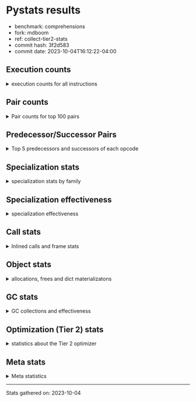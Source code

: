 
# Pystats results

- benchmark: comprehensions
- fork: mdboom
- ref: collect-tier2-stats
- commit hash: 3f2d583
- commit date: 2023-10-04T16:12:22-04:00

## Execution counts

<details>
<summary> execution counts for all instructions </summary>

|Name | Count | Self | Cumulative | Miss ratio | 
|---|---:|---:|---:|---:|
| ENTER_EXECUTOR | 25,808,620 | 11.2% | 11.2% |  |
| LOAD_FAST | 24,580,700 | 10.7% | 21.9% |  |
| LOAD_ATTR_INSTANCE_VALUE | 18,186,580 | 7.9% | 29.8% |  |
| POP_JUMP_IF_TRUE | 11,550,780 | 5.0% | 34.8% |  |
| RESUME_CHECK | 8,358,180 | 3.6% | 38.4% |  |
| POP_TOP | 8,110,680 | 3.5% | 41.9% |  |
| RETURN_VALUE | 7,866,120 | 3.4% | 45.3% |  |
| LIST_APPEND | 7,864,660 | 3.4% | 48.7% |  |
| STORE_FAST | 7,624,760 | 3.3% | 52.1% |  |
| SWAP | 7,619,360 | 3.3% | 55.4% |  |
| INTERPRETER_EXIT | 7,372,980 | 3.2% | 58.6% |  |
| TO_BOOL_ALWAYS_TRUE | 7,178,440 | 3.1% | 61.7% | 38.5% |
| YIELD_VALUE | 7,127,400 | 3.1% | 64.8% |  |
| FOR_ITER_LIST | 5,898,820 | 2.6% | 67.3% |  |
| STORE_FAST_LOAD_FAST | 5,407,060 | 2.3% | 69.7% |  |
| LOAD_FAST_LOAD_FAST | 4,928,160 | 2.1% | 71.8% |  |
| LOAD_GLOBAL_BUILTIN | 4,915,380 | 2.1% | 73.9% |  |
| BINARY_SUBSCR_DICT | 4,915,380 | 2.1% | 76.1% |  |
| CALL_LEN | 4,669,500 | 2.0% | 78.1% |  |
| MAP_ADD | 4,669,440 | 2.0% | 80.1% |  |
| TO_BOOL_NONE | 4,476,560 | 1.9% | 82.1% | 61.7% |
| RETURN_GENERATOR | 4,423,860 | 1.9% | 84.0% |  |
| BUILD_TUPLE | 4,423,860 | 1.9% | 85.9% |  |
| CALL_BUILTIN_O | 4,423,680 | 1.9% | 87.8% |  |
| CALL_INTRINSIC_1 | 4,177,980 | 1.8% | 89.6% |  |
| RERAISE | 4,177,920 | 1.8% | 91.5% |  |
| POP_JUMP_IF_FALSE | 3,686,400 | 1.6% | 93.1% |  |
| TO_BOOL_BOOL | 3,440,640 | 1.5% | 94.5% |  |
| GET_ITER | 1,721,960 | 0.7% | 95.3% |  |
| LOAD_FAST_AND_CLEAR | 1,720,720 | 0.7% | 96.0% |  |
| BUILD_LIST | 1,229,320 | 0.5% | 96.6% |  |
| CALL_PY_EXACT_ARGS | 983,280 | 0.4% | 97.0% |  |
| STORE_ATTR_INSTANCE_VALUE | 745,920 | 0.3% | 97.3% |  |
| LOAD_CONST | 741,100 | 0.3% | 97.6% |  |
| RETURN_CONST | 738,900 | 0.3% | 98.0% |  |
| LOAD_ATTR_METHOD_WITH_VALUES | 737,280 | 0.3% | 98.3% |  |
| LOAD_ATTR_METHOD_NO_DICT | 492,960 | 0.2% | 98.5% |  |
| COMPARE_OP_INT | 491,580 | 0.2% | 98.7% |  |
| BUILD_MAP | 491,520 | 0.2% | 98.9% |  |
| LOAD_GLOBAL_MODULE | 247,660 | 0.1% | 99.0% |  |
| EXIT_INIT_CHECK | 247,200 | 0.1% | 99.1% |  |
| CALL_ALLOC_AND_ENTER_INIT | 247,200 | 0.1% | 99.2% |  |
| LOAD_ATTR | 246,300 | 0.1% | 99.4% |  |
| BINARY_SUBSCR | 246,240 | 0.1% | 99.5% |  |
| MAKE_FUNCTION | 245,940 | 0.1% | 99.6% |  |
| COMPARE_OP | 245,840 | 0.1% | 99.7% |  |
| COPY | 245,760 | 0.1% | 99.8% |  |
| CALL_METHOD_DESCRIPTOR_FAST_WITH_KEYWORDS | 245,760 | 0.1% | 99.9% |  |
| CALL_METHOD_DESCRIPTOR_FAST | 245,760 | 0.1% | 100.0% |  |
| BINARY_OP_ADD_INT | 1,840 | 0.0% | 100.0% |  |
| CALL_LIST_APPEND | 1,440 | 0.0% | 100.0% |  |
| FOR_ITER_TUPLE | 840 | 0.0% | 100.0% |  |
| JUMP_BACKWARD | 640 | 0.0% | 100.0% |  |
| LOAD_DEREF | 540 | 0.0% | 100.0% |  |
| FOR_ITER_GEN | 540 | 0.0% | 100.0% |  |
| BUILD_SLICE | 400 | 0.0% | 100.0% |  |
| CALL | 320 | 0.0% | 100.0% |  |
| PUSH_NULL | 300 | 0.0% | 100.0% |  |
| FOR_ITER_RANGE | 300 | 0.0% | 100.0% |  |
| COPY_FREE_VARS | 240 | 0.0% | 100.0% |  |
| SET_FUNCTION_ATTRIBUTE | 180 | 0.0% | 100.0% |  |
| MAKE_CELL | 180 | 0.0% | 100.0% |  |
| END_FOR | 180 | 0.0% | 100.0% |  |
| LOAD_GLOBAL | 160 | 0.0% | 100.0% |  |
| LOAD_ATTR_MODULE | 160 | 0.0% | 100.0% |  |
| CALL_FUNCTION_EX | 120 | 0.0% | 100.0% |  |
| CALL_BUILTIN_CLASS | 120 | 0.0% | 100.0% |  |
| NOP | 60 | 0.0% | 100.0% |  |
| LIST_EXTEND | 60 | 0.0% | 100.0% |  |
| BINARY_OP_SUBTRACT_FLOAT | 60 | 0.0% | 100.0% |  |
| BINARY_OP | 20 | 0.0% | 100.0% |  |


</details>

## Pair counts

<details>
<summary> Pair counts for top 100 pairs </summary>

|Pair | Count | Self | Cumulative | 
|---|---:|---:|---:|
| LOAD_FAST LOAD_ATTR_INSTANCE_VALUE | 13,271,040 | 5.8% | 5.8% |
| LIST_APPEND ENTER_EXECUTOR | 7,864,660 | 3.4% | 9.2% |
| POP_JUMP_IF_TRUE LOAD_FAST | 7,127,100 | 3.1% | 12.3% |
| YIELD_VALUE INTERPRETER_EXIT | 7,127,040 | 3.1% | 15.4% |
| LOAD_ATTR_INSTANCE_VALUE YIELD_VALUE | 7,127,040 | 3.1% | 18.4% |
| TO_BOOL_ALWAYS_TRUE POP_JUMP_IF_TRUE | 7,126,300 | 3.1% | 21.5% |
| ENTER_EXECUTOR ENTER_EXECUTOR | 5,408,380 | 2.3% | 23.9% |
| FOR_ITER_LIST STORE_FAST_LOAD_FAST | 5,407,060 | 2.3% | 26.2% |
| RESUME_CHECK LOAD_FAST | 4,915,560 | 2.1% | 28.4% |
| SWAP STORE_FAST | 4,669,440 | 2.0% | 30.4% |
| MAP_ADD ENTER_EXECUTOR | 4,669,440 | 2.0% | 32.4% |
| LOAD_FAST_LOAD_FAST LOAD_ATTR_INSTANCE_VALUE | 4,669,440 | 2.0% | 34.4% |
| LOAD_ATTR_INSTANCE_VALUE BINARY_SUBSCR_DICT | 4,669,440 | 2.0% | 36.5% |
| ENTER_EXECUTOR SWAP | 4,669,440 | 2.0% | 38.5% |
| TO_BOOL_NONE POP_JUMP_IF_TRUE | 4,424,420 | 1.9% | 40.4% |
| POP_TOP RESUME_CHECK | 4,423,860 | 1.9% | 42.3% |
| LOAD_FAST FOR_ITER_LIST | 4,423,860 | 1.9% | 44.3% |
| STORE_FAST MAP_ADD | 4,423,680 | 1.9% | 46.2% |
| RETURN_VALUE LOAD_GLOBAL_BUILTIN | 4,423,680 | 1.9% | 48.1% |
| RETURN_GENERATOR CALL_BUILTIN_O | 4,423,680 | 1.9% | 50.0% |
| POP_JUMP_IF_TRUE ENTER_EXECUTOR | 4,423,680 | 1.9% | 51.9% |
| LOAD_GLOBAL_BUILTIN LOAD_FAST_LOAD_FAST | 4,423,680 | 1.9% | 53.9% |
| LOAD_ATTR_INSTANCE_VALUE BUILD_TUPLE | 4,423,680 | 1.9% | 55.8% |
| CALL_LEN LOAD_FAST | 4,423,680 | 1.9% | 57.7% |
| CALL_BUILTIN_O RETURN_VALUE | 4,423,680 | 1.9% | 59.6% |
| CACHE POP_TOP | 4,423,680 | 1.9% | 61.5% |
| BUILD_TUPLE LIST_APPEND | 4,423,680 | 1.9% | 63.5% |
| BINARY_SUBSCR_DICT CALL_LEN | 4,423,680 | 1.9% | 65.4% |
| ENTER_EXECUTOR TO_BOOL_ALWAYS_TRUE | 4,363,620 | 1.9% | 67.3% |
| ENTER_EXECUTOR RETURN_GENERATOR | 4,177,920 | 1.8% | 69.1% |
| CALL_INTRINSIC_1 RERAISE | 4,177,920 | 1.8% | 70.9% |
| CACHE CALL_INTRINSIC_1 | 4,177,920 | 1.8% | 72.7% |
| TO_BOOL_BOOL POP_JUMP_IF_FALSE | 3,440,640 | 1.5% | 74.2% |
| RETURN_VALUE TO_BOOL_BOOL | 3,194,880 | 1.4% | 75.6% |
| RESUME_CHECK POP_TOP | 2,949,480 | 1.3% | 76.9% |
| POP_TOP ENTER_EXECUTOR | 2,949,480 | 1.3% | 78.1% |
| POP_JUMP_IF_FALSE LOAD_FAST | 2,949,120 | 1.3% | 79.4% |
| LOAD_FAST LIST_APPEND | 2,949,120 | 1.3% | 80.7% |
| ENTER_EXECUTOR RETURN_VALUE | 2,949,120 | 1.3% | 82.0% |
| CACHE RESUME_CHECK | 2,949,120 | 1.3% | 83.3% |
| ENTER_EXECUTOR TO_BOOL_NONE | 2,763,420 | 1.2% | 84.5% |
| STORE_FAST_LOAD_FAST TO_BOOL_ALWAYS_TRUE | 2,762,680 | 1.2% | 85.7% |
| STORE_FAST LOAD_FAST | 1,722,220 | 0.7% | 86.4% |
| STORE_FAST_LOAD_FAST TO_BOOL_NONE | 1,661,000 | 0.7% | 87.1% |
| SWAP FOR_ITER_LIST | 1,474,960 | 0.6% | 87.8% |
| LOAD_FAST_AND_CLEAR SWAP | 1,474,960 | 0.6% | 88.4% |
| GET_ITER LOAD_FAST_AND_CLEAR | 1,474,960 | 0.6% | 89.1% |
| LOAD_FAST GET_ITER | 1,474,620 | 0.6% | 89.7% |
| STORE_FAST STORE_FAST | 1,230,240 | 0.5% | 90.2% |
| ENTER_EXECUTOR STORE_FAST | 984,420 | 0.4% | 90.7% |
| SWAP BUILD_LIST | 983,440 | 0.4% | 91.1% |
| BUILD_LIST SWAP | 983,440 | 0.4% | 91.5% |
| CALL_PY_EXACT_ARGS RESUME_CHECK | 737,340 | 0.3% | 91.8% |
| LOAD_ATTR_INSTANCE_VALUE LOAD_FAST | 737,280 | 0.3% | 92.1% |
| FOR_ITER_LIST STORE_FAST | 491,760 | 0.2% | 92.4% |
| SWAP BUILD_MAP | 491,520 | 0.2% | 92.6% |
| POP_TOP LOAD_FAST | 491,520 | 0.2% | 92.8% |
| POP_JUMP_IF_FALSE ENTER_EXECUTOR | 491,520 | 0.2% | 93.0% |
| LOAD_FAST STORE_ATTR_INSTANCE_VALUE | 491,520 | 0.2% | 93.2% |
| LOAD_FAST LOAD_ATTR_METHOD_WITH_VALUES | 491,520 | 0.2% | 93.4% |
| LOAD_FAST CALL_PY_EXACT_ARGS | 491,520 | 0.2% | 93.6% |
| LOAD_ATTR_METHOD_WITH_VALUES LOAD_FAST | 491,520 | 0.2% | 93.9% |
| BUILD_MAP SWAP | 491,520 | 0.2% | 94.1% |
| LOAD_FAST_LOAD_FAST STORE_ATTR_INSTANCE_VALUE | 254,400 | 0.1% | 94.2% |
| LOAD_FAST LOAD_CONST | 248,000 | 0.1% | 94.3% |
| STORE_ATTR_INSTANCE_VALUE RETURN_CONST | 247,200 | 0.1% | 94.4% |
| RETURN_CONST EXIT_INIT_CHECK | 247,200 | 0.1% | 94.5% |
| RESUME_CHECK LOAD_FAST_LOAD_FAST | 247,200 | 0.1% | 94.6% |
| LOAD_FAST LOAD_ATTR_METHOD_NO_DICT | 247,200 | 0.1% | 94.7% |
| EXIT_INIT_CHECK RETURN_VALUE | 247,200 | 0.1% | 94.8% |
| CALL_ALLOC_AND_ENTER_INIT RESUME_CHECK | 247,200 | 0.1% | 94.9% |
| STORE_FAST_LOAD_FAST LOAD_ATTR_INSTANCE_VALUE | 246,100 | 0.1% | 95.0% |
| LOAD_CONST MAKE_FUNCTION | 245,940 | 0.1% | 95.1% |
| GET_ITER CALL_PY_EXACT_ARGS | 245,940 | 0.1% | 95.2% |
| ENTER_EXECUTOR RETURN_CONST | 245,940 | 0.1% | 95.4% |
| LOAD_GLOBAL_BUILTIN LOAD_FAST | 245,880 | 0.1% | 95.5% |
| RETURN_VALUE STORE_FAST | 245,820 | 0.1% | 95.6% |
| LOAD_GLOBAL_MODULE LOAD_ATTR | 245,820 | 0.1% | 95.7% |
| LOAD_GLOBAL_BUILTIN LOAD_CONST | 245,820 | 0.1% | 95.8% |
| CALL_LEN LOAD_CONST | 245,820 | 0.1% | 95.9% |
| STORE_FAST LOAD_GLOBAL_BUILTIN | 245,800 | 0.1% | 96.0% |
| RESUME_CHECK LOAD_GLOBAL_BUILTIN | 245,800 | 0.1% | 96.1% |
| LOAD_CONST COMPARE_OP_INT | 245,800 | 0.1% | 96.2% |
| STORE_FAST_LOAD_FAST LOAD_FAST | 245,760 | 0.1% | 96.3% |
| STORE_FAST_LOAD_FAST LOAD_ATTR_METHOD_WITH_VALUES | 245,760 | 0.1% | 96.4% |
| STORE_FAST_LOAD_FAST LOAD_ATTR_METHOD_NO_DICT | 245,760 | 0.1% | 96.5% |
| STORE_ATTR_INSTANCE_VALUE LOAD_FAST | 245,760 | 0.1% | 96.6% |
| STORE_ATTR_INSTANCE_VALUE BUILD_LIST | 245,760 | 0.1% | 96.7% |
| RETURN_CONST POP_TOP | 245,760 | 0.1% | 96.8% |
| RETURN_CONST INTERPRETER_EXIT | 245,760 | 0.1% | 97.0% |
| POP_TOP RETURN_CONST | 245,760 | 0.1% | 97.1% |
| POP_JUMP_IF_FALSE POP_TOP | 245,760 | 0.1% | 97.2% |
| MAKE_FUNCTION LOAD_FAST | 245,760 | 0.1% | 97.3% |
| LOAD_FAST_AND_CLEAR LOAD_FAST_AND_CLEAR | 245,760 | 0.1% | 97.4% |
| LOAD_FAST MAP_ADD | 245,760 | 0.1% | 97.5% |
| LOAD_FAST CALL_METHOD_DESCRIPTOR_FAST | 245,760 | 0.1% | 97.6% |
| LOAD_CONST BINARY_SUBSCR | 245,760 | 0.1% | 97.7% |
| LOAD_ATTR_METHOD_WITH_VALUES LOAD_FAST_LOAD_FAST | 245,760 | 0.1% | 97.8% |
| LOAD_ATTR_METHOD_NO_DICT LOAD_FAST | 245,760 | 0.1% | 97.9% |
| LOAD_ATTR_METHOD_NO_DICT CALL_METHOD_DESCRIPTOR_FAST_WITH_KEYWORDS | 245,760 | 0.1% | 98.0% |


</details>

## Predecessor/Successor Pairs

<details>
<summary> Top 5 predecessors and successors of each opcode </summary>

### CACHE

<details>
<summary> Successors and predecessors for CACHE </summary>

|Predecessors | Count | Percentage | 
|---|---:|---:|

|Successors | Count | Percentage | 
|---|---:|---:|
| POP_TOP | 4,423,680 | 38.3% |
| CALL_INTRINSIC_1 | 4,177,920 | 36.2% |
| RESUME_CHECK | 2,949,120 | 25.5% |
| MAKE_CELL | 180 | 0.0% |


</details>

### BINARY_SUBSCR

<details>
<summary> Successors and predecessors for BINARY_SUBSCR </summary>

|Predecessors | Count | Percentage | 
|---|---:|---:|
| LOAD_CONST | 245,760 | 99.8% |
| BUILD_SLICE | 400 | 0.2% |
| BINARY_SUBSCR | 80 | 0.0% |

|Successors | Count | Percentage | 
|---|---:|---:|
| BINARY_SUBSCR_DICT | 245,760 | 99.8% |
| GET_ITER | 400 | 0.2% |
| BINARY_SUBSCR | 80 | 0.0% |


</details>

### END_FOR

<details>
<summary> Successors and predecessors for END_FOR </summary>

|Predecessors | Count | Percentage | 
|---|---:|---:|
| RETURN_CONST | 180 | 100.0% |

|Successors | Count | Percentage | 
|---|---:|---:|
| JUMP_BACKWARD | 180 | 100.0% |


</details>

### EXIT_INIT_CHECK

<details>
<summary> Successors and predecessors for EXIT_INIT_CHECK </summary>

|Predecessors | Count | Percentage | 
|---|---:|---:|
| RETURN_CONST | 247,200 | 100.0% |

|Successors | Count | Percentage | 
|---|---:|---:|
| RETURN_VALUE | 247,200 | 100.0% |


</details>

### GET_ITER

<details>
<summary> Successors and predecessors for GET_ITER </summary>

|Predecessors | Count | Percentage | 
|---|---:|---:|
| LOAD_FAST | 1,474,620 | 85.6% |
| LOAD_ATTR_INSTANCE_VALUE | 245,760 | 14.3% |
| LOAD_CONST | 760 | 0.0% |
| BINARY_SUBSCR | 400 | 0.0% |
| LOAD_GLOBAL_MODULE | 180 | 0.0% |

|Successors | Count | Percentage | 
|---|---:|---:|
| LOAD_FAST_AND_CLEAR | 1,474,960 | 85.7% |
| CALL_PY_EXACT_ARGS | 245,940 | 14.3% |
| FOR_ITER_TUPLE | 760 | 0.0% |
| FOR_ITER_GEN | 180 | 0.0% |
| FOR_ITER_RANGE | 120 | 0.0% |


</details>

### INTERPRETER_EXIT

<details>
<summary> Successors and predecessors for INTERPRETER_EXIT </summary>

|Predecessors | Count | Percentage | 
|---|---:|---:|
| YIELD_VALUE | 7,127,040 | 96.7% |
| RETURN_CONST | 245,760 | 3.3% |
| RETURN_VALUE | 180 | 0.0% |

|Successors | Count | Percentage | 
|---|---:|---:|


</details>

### MAKE_FUNCTION

<details>
<summary> Successors and predecessors for MAKE_FUNCTION </summary>

|Predecessors | Count | Percentage | 
|---|---:|---:|
| LOAD_CONST | 245,940 | 100.0% |

|Successors | Count | Percentage | 
|---|---:|---:|
| LOAD_FAST | 245,760 | 99.9% |
| SET_FUNCTION_ATTRIBUTE | 180 | 0.1% |


</details>

### NOP

<details>
<summary> Successors and predecessors for NOP </summary>

|Predecessors | Count | Percentage | 
|---|---:|---:|
| POP_TOP | 60 | 100.0% |

|Successors | Count | Percentage | 
|---|---:|---:|
| LOAD_DEREF | 60 | 100.0% |


</details>

### POP_TOP

<details>
<summary> Successors and predecessors for POP_TOP </summary>

|Predecessors | Count | Percentage | 
|---|---:|---:|
| CACHE | 4,423,680 | 54.5% |
| RESUME_CHECK | 2,949,480 | 36.4% |
| RETURN_CONST | 245,760 | 3.0% |
| POP_JUMP_IF_FALSE | 245,760 | 3.0% |
| CALL_METHOD_DESCRIPTOR_FAST_WITH_KEYWORDS | 245,760 | 3.0% |

|Successors | Count | Percentage | 
|---|---:|---:|
| RESUME_CHECK | 4,423,860 | 54.5% |
| ENTER_EXECUTOR | 2,949,480 | 36.4% |
| LOAD_FAST | 491,520 | 6.1% |
| RETURN_CONST | 245,760 | 3.0% |
| NOP | 60 | 0.0% |


</details>

### PUSH_NULL

<details>
<summary> Successors and predecessors for PUSH_NULL </summary>

|Predecessors | Count | Percentage | 
|---|---:|---:|
| LOAD_ATTR_MODULE | 160 | 53.3% |
| LOAD_DEREF | 120 | 40.0% |
| LOAD_ATTR | 20 | 6.7% |

|Successors | Count | Percentage | 
|---|---:|---:|
| CALL | 180 | 60.0% |
| LOAD_FAST | 120 | 40.0% |


</details>

### RETURN_GENERATOR

<details>
<summary> Successors and predecessors for RETURN_GENERATOR </summary>

|Predecessors | Count | Percentage | 
|---|---:|---:|
| ENTER_EXECUTOR | 4,177,920 | 94.4% |
| CALL_PY_EXACT_ARGS | 245,760 | 5.6% |
| COPY_FREE_VARS | 180 | 0.0% |

|Successors | Count | Percentage | 
|---|---:|---:|
| CALL_BUILTIN_O | 4,423,680 | 100.0% |
| RETURN_VALUE | 180 | 0.0% |


</details>

### RETURN_VALUE

<details>
<summary> Successors and predecessors for RETURN_VALUE </summary>

|Predecessors | Count | Percentage | 
|---|---:|---:|
| CALL_BUILTIN_O | 4,423,680 | 56.2% |
| ENTER_EXECUTOR | 2,949,120 | 37.5% |
| EXIT_INIT_CHECK | 247,200 | 3.1% |
| LOAD_ATTR_INSTANCE_VALUE | 245,760 | 3.1% |
| RETURN_GENERATOR | 180 | 0.0% |

|Successors | Count | Percentage | 
|---|---:|---:|
| LOAD_GLOBAL_BUILTIN | 4,423,680 | 56.2% |
| TO_BOOL_BOOL | 3,194,880 | 40.6% |
| STORE_FAST | 245,820 | 3.1% |
| CALL_LIST_APPEND | 1,440 | 0.0% |
| INTERPRETER_EXIT | 180 | 0.0% |


</details>

### BINARY_OP

<details>
<summary> Successors and predecessors for BINARY_OP </summary>

|Predecessors | Count | Percentage | 
|---|---:|---:|
| LOAD_FAST | 20 | 100.0% |

|Successors | Count | Percentage | 
|---|---:|---:|
| BINARY_OP_SUBTRACT_FLOAT | 20 | 100.0% |


</details>

### BUILD_LIST

<details>
<summary> Successors and predecessors for BUILD_LIST </summary>

|Predecessors | Count | Percentage | 
|---|---:|---:|
| SWAP | 983,440 | 80.0% |
| STORE_ATTR_INSTANCE_VALUE | 245,760 | 20.0% |
| STORE_FAST | 60 | 0.0% |
| LOAD_FAST | 60 | 0.0% |

|Successors | Count | Percentage | 
|---|---:|---:|
| SWAP | 983,440 | 80.0% |
| LOAD_FAST | 245,760 | 20.0% |
| STORE_FAST | 60 | 0.0% |
| LOAD_DEREF | 60 | 0.0% |


</details>

### BUILD_MAP

<details>
<summary> Successors and predecessors for BUILD_MAP </summary>

|Predecessors | Count | Percentage | 
|---|---:|---:|
| SWAP | 491,520 | 100.0% |

|Successors | Count | Percentage | 
|---|---:|---:|
| SWAP | 491,520 | 100.0% |


</details>

### BUILD_SLICE

<details>
<summary> Successors and predecessors for BUILD_SLICE </summary>

|Predecessors | Count | Percentage | 
|---|---:|---:|
| BINARY_OP_ADD_INT | 400 | 100.0% |

|Successors | Count | Percentage | 
|---|---:|---:|
| BINARY_SUBSCR | 400 | 100.0% |


</details>

### BUILD_TUPLE

<details>
<summary> Successors and predecessors for BUILD_TUPLE </summary>

|Predecessors | Count | Percentage | 
|---|---:|---:|
| LOAD_ATTR_INSTANCE_VALUE | 4,423,680 | 100.0% |
| LOAD_FAST | 180 | 0.0% |

|Successors | Count | Percentage | 
|---|---:|---:|
| LIST_APPEND | 4,423,680 | 100.0% |
| LOAD_CONST | 180 | 0.0% |


</details>

### CALL

<details>
<summary> Successors and predecessors for CALL </summary>

|Predecessors | Count | Percentage | 
|---|---:|---:|
| PUSH_NULL | 180 | 56.2% |
| CALL | 60 | 18.8% |
| LOAD_FAST | 40 | 12.5% |
| LOAD_GLOBAL_MODULE | 20 | 6.2% |
| LOAD_CONST | 20 | 6.2% |

|Successors | Count | Percentage | 
|---|---:|---:|
| STORE_FAST | 60 | 18.8% |
| POP_TOP | 60 | 18.8% |
| LOAD_FAST | 60 | 18.8% |
| CALL | 60 | 18.8% |
| CALL_BUILTIN_CLASS | 40 | 12.5% |


</details>

### CALL_FUNCTION_EX

<details>
<summary> Successors and predecessors for CALL_FUNCTION_EX </summary>

|Predecessors | Count | Percentage | 
|---|---:|---:|
| LOAD_FAST | 60 | 50.0% |
| CALL_INTRINSIC_1 | 60 | 50.0% |

|Successors | Count | Percentage | 
|---|---:|---:|
| RESUME_CHECK | 60 | 50.0% |
| COPY_FREE_VARS | 60 | 50.0% |


</details>

### CALL_INTRINSIC_1

<details>
<summary> Successors and predecessors for CALL_INTRINSIC_1 </summary>

|Predecessors | Count | Percentage | 
|---|---:|---:|
| CACHE | 4,177,920 | 100.0% |
| LIST_EXTEND | 60 | 0.0% |

|Successors | Count | Percentage | 
|---|---:|---:|
| RERAISE | 4,177,920 | 100.0% |
| CALL_FUNCTION_EX | 60 | 0.0% |


</details>

### COMPARE_OP

<details>
<summary> Successors and predecessors for COMPARE_OP </summary>

|Predecessors | Count | Percentage | 
|---|---:|---:|
| LOAD_ATTR | 245,760 | 100.0% |
| COMPARE_OP | 60 | 0.0% |
| LOAD_CONST | 20 | 0.0% |

|Successors | Count | Percentage | 
|---|---:|---:|
| COPY | 245,760 | 100.0% |
| COMPARE_OP | 60 | 0.0% |
| COMPARE_OP_INT | 20 | 0.0% |


</details>

### COPY

<details>
<summary> Successors and predecessors for COPY </summary>

|Predecessors | Count | Percentage | 
|---|---:|---:|
| COMPARE_OP | 245,760 | 100.0% |

|Successors | Count | Percentage | 
|---|---:|---:|
| TO_BOOL_BOOL | 245,760 | 100.0% |


</details>

### COPY_FREE_VARS

<details>
<summary> Successors and predecessors for COPY_FREE_VARS </summary>

|Predecessors | Count | Percentage | 
|---|---:|---:|
| CALL_PY_EXACT_ARGS | 180 | 75.0% |
| CALL_FUNCTION_EX | 60 | 25.0% |

|Successors | Count | Percentage | 
|---|---:|---:|
| RETURN_GENERATOR | 180 | 75.0% |
| RESUME_CHECK | 60 | 25.0% |


</details>

### ENTER_EXECUTOR

<details>
<summary> Successors and predecessors for ENTER_EXECUTOR </summary>

|Predecessors | Count | Percentage | 
|---|---:|---:|
| LIST_APPEND | 7,864,660 | 30.5% |
| ENTER_EXECUTOR | 5,408,380 | 21.0% |
| MAP_ADD | 4,669,440 | 18.1% |
| POP_JUMP_IF_TRUE | 4,423,680 | 17.1% |
| POP_TOP | 2,949,480 | 11.4% |

|Successors | Count | Percentage | 
|---|---:|---:|
| ENTER_EXECUTOR | 5,408,380 | 21.0% |
| SWAP | 4,669,440 | 18.1% |
| TO_BOOL_ALWAYS_TRUE | 4,363,620 | 16.9% |
| RETURN_GENERATOR | 4,177,920 | 16.2% |
| RETURN_VALUE | 2,949,120 | 11.4% |


</details>

### JUMP_BACKWARD

<details>
<summary> Successors and predecessors for JUMP_BACKWARD </summary>

|Predecessors | Count | Percentage | 
|---|---:|---:|
| ENTER_EXECUTOR | 420 | 65.6% |
| END_FOR | 180 | 28.1% |
| FOR_ITER_TUPLE | 40 | 6.2% |

|Successors | Count | Percentage | 
|---|---:|---:|
| FOR_ITER_GEN | 360 | 56.2% |
| FOR_ITER_RANGE | 180 | 28.1% |
| FOR_ITER_TUPLE | 80 | 12.5% |
| ENTER_EXECUTOR | 20 | 3.1% |


</details>

### LIST_APPEND

<details>
<summary> Successors and predecessors for LIST_APPEND </summary>

|Predecessors | Count | Percentage | 
|---|---:|---:|
| BUILD_TUPLE | 4,423,680 | 56.2% |
| LOAD_FAST | 2,949,120 | 37.5% |
| CALL_METHOD_DESCRIPTOR_FAST | 245,760 | 3.1% |
| BINARY_SUBSCR_DICT | 245,760 | 3.1% |
| LOAD_ATTR_INSTANCE_VALUE | 340 | 0.0% |

|Successors | Count | Percentage | 
|---|---:|---:|
| ENTER_EXECUTOR | 7,864,660 | 100.0% |


</details>

### LIST_EXTEND

<details>
<summary> Successors and predecessors for LIST_EXTEND </summary>

|Predecessors | Count | Percentage | 
|---|---:|---:|
| LOAD_DEREF | 60 | 100.0% |

|Successors | Count | Percentage | 
|---|---:|---:|
| CALL_INTRINSIC_1 | 60 | 100.0% |


</details>

### LOAD_ATTR

<details>
<summary> Successors and predecessors for LOAD_ATTR </summary>

|Predecessors | Count | Percentage | 
|---|---:|---:|
| LOAD_GLOBAL_MODULE | 245,820 | 99.8% |
| LOAD_DEREF | 360 | 0.1% |
| LOAD_ATTR | 100 | 0.0% |
| LOAD_GLOBAL | 20 | 0.0% |

|Successors | Count | Percentage | 
|---|---:|---:|
| COMPARE_OP | 245,760 | 99.8% |
| LOAD_FAST | 180 | 0.1% |
| GET_ITER | 180 | 0.1% |
| LOAD_ATTR | 100 | 0.0% |
| LOAD_ATTR_MODULE | 60 | 0.0% |


</details>

### LOAD_CONST

<details>
<summary> Successors and predecessors for LOAD_CONST </summary>

|Predecessors | Count | Percentage | 
|---|---:|---:|
| LOAD_FAST | 248,000 | 33.5% |
| LOAD_GLOBAL_BUILTIN | 245,820 | 33.2% |
| CALL_LEN | 245,820 | 33.2% |
| STORE_FAST | 760 | 0.1% |
| LOAD_CONST | 400 | 0.1% |

|Successors | Count | Percentage | 
|---|---:|---:|
| MAKE_FUNCTION | 245,940 | 33.2% |
| COMPARE_OP_INT | 245,800 | 33.2% |
| BINARY_SUBSCR | 245,760 | 33.2% |
| BINARY_OP_ADD_INT | 1,840 | 0.2% |
| GET_ITER | 760 | 0.1% |


</details>

### LOAD_DEREF

<details>
<summary> Successors and predecessors for LOAD_DEREF </summary>

|Predecessors | Count | Percentage | 
|---|---:|---:|
| STORE_FAST | 180 | 33.3% |
| SET_FUNCTION_ATTRIBUTE | 180 | 33.3% |
| RESUME_CHECK | 60 | 11.1% |
| NOP | 60 | 11.1% |
| BUILD_LIST | 60 | 11.1% |

|Successors | Count | Percentage | 
|---|---:|---:|
| LOAD_ATTR | 360 | 66.7% |
| PUSH_NULL | 120 | 22.2% |
| LIST_EXTEND | 60 | 11.1% |


</details>

### LOAD_FAST

<details>
<summary> Successors and predecessors for LOAD_FAST </summary>

|Predecessors | Count | Percentage | 
|---|---:|---:|
| POP_JUMP_IF_TRUE | 7,127,100 | 29.0% |
| RESUME_CHECK | 4,915,560 | 20.0% |
| CALL_LEN | 4,423,680 | 18.0% |
| POP_JUMP_IF_FALSE | 2,949,120 | 12.0% |
| STORE_FAST | 1,722,220 | 7.0% |

|Successors | Count | Percentage | 
|---|---:|---:|
| LOAD_ATTR_INSTANCE_VALUE | 13,271,040 | 54.0% |
| FOR_ITER_LIST | 4,423,860 | 18.0% |
| LIST_APPEND | 2,949,120 | 12.0% |
| GET_ITER | 1,474,620 | 6.0% |
| STORE_ATTR_INSTANCE_VALUE | 491,520 | 2.0% |


</details>

### LOAD_FAST_AND_CLEAR

<details>
<summary> Successors and predecessors for LOAD_FAST_AND_CLEAR </summary>

|Predecessors | Count | Percentage | 
|---|---:|---:|
| GET_ITER | 1,474,960 | 85.7% |
| LOAD_FAST_AND_CLEAR | 245,760 | 14.3% |

|Successors | Count | Percentage | 
|---|---:|---:|
| SWAP | 1,474,960 | 85.7% |
| LOAD_FAST_AND_CLEAR | 245,760 | 14.3% |


</details>

### LOAD_FAST_LOAD_FAST

<details>
<summary> Successors and predecessors for LOAD_FAST_LOAD_FAST </summary>

|Predecessors | Count | Percentage | 
|---|---:|---:|
| LOAD_GLOBAL_BUILTIN | 4,423,680 | 89.8% |
| RESUME_CHECK | 247,200 | 5.0% |
| LOAD_ATTR_METHOD_WITH_VALUES | 245,760 | 5.0% |
| STORE_ATTR_INSTANCE_VALUE | 7,200 | 0.1% |
| LOAD_FAST_LOAD_FAST | 2,880 | 0.1% |

|Successors | Count | Percentage | 
|---|---:|---:|
| LOAD_ATTR_INSTANCE_VALUE | 4,669,440 | 94.8% |
| STORE_ATTR_INSTANCE_VALUE | 254,400 | 5.2% |
| LOAD_FAST_LOAD_FAST | 2,880 | 0.1% |
| CALL_ALLOC_AND_ENTER_INIT | 1,440 | 0.0% |


</details>

### LOAD_GLOBAL

<details>
<summary> Successors and predecessors for LOAD_GLOBAL </summary>

|Predecessors | Count | Percentage | 
|---|---:|---:|
| STORE_FAST | 60 | 37.5% |
| RETURN_VALUE | 40 | 25.0% |
| RESUME_CHECK | 20 | 12.5% |
| FOR_ITER_RANGE | 20 | 12.5% |
| ENTER_EXECUTOR | 20 | 12.5% |

|Successors | Count | Percentage | 
|---|---:|---:|
| LOAD_GLOBAL_MODULE | 80 | 50.0% |
| LOAD_GLOBAL_BUILTIN | 60 | 37.5% |
| LOAD_ATTR | 20 | 12.5% |


</details>

### MAKE_CELL

<details>
<summary> Successors and predecessors for MAKE_CELL </summary>

|Predecessors | Count | Percentage | 
|---|---:|---:|
| CACHE | 180 | 100.0% |

|Successors | Count | Percentage | 
|---|---:|---:|
| RESUME_CHECK | 180 | 100.0% |


</details>

### MAP_ADD

<details>
<summary> Successors and predecessors for MAP_ADD </summary>

|Predecessors | Count | Percentage | 
|---|---:|---:|
| STORE_FAST | 4,423,680 | 94.7% |
| LOAD_FAST | 245,760 | 5.3% |

|Successors | Count | Percentage | 
|---|---:|---:|
| ENTER_EXECUTOR | 4,669,440 | 100.0% |


</details>

### POP_JUMP_IF_FALSE

<details>
<summary> Successors and predecessors for POP_JUMP_IF_FALSE </summary>

|Predecessors | Count | Percentage | 
|---|---:|---:|
| TO_BOOL_BOOL | 3,440,640 | 93.3% |
| COMPARE_OP_INT | 245,760 | 6.7% |

|Successors | Count | Percentage | 
|---|---:|---:|
| LOAD_FAST | 2,949,120 | 80.0% |
| ENTER_EXECUTOR | 491,520 | 13.3% |
| POP_TOP | 245,760 | 6.7% |


</details>

### POP_JUMP_IF_TRUE

<details>
<summary> Successors and predecessors for POP_JUMP_IF_TRUE </summary>

|Predecessors | Count | Percentage | 
|---|---:|---:|
| TO_BOOL_ALWAYS_TRUE | 7,126,300 | 61.7% |
| TO_BOOL_NONE | 4,424,420 | 38.3% |
| COMPARE_OP_INT | 60 | 0.0% |

|Successors | Count | Percentage | 
|---|---:|---:|
| LOAD_FAST | 7,127,100 | 61.7% |
| ENTER_EXECUTOR | 4,423,680 | 38.3% |


</details>

### RERAISE

<details>
<summary> Successors and predecessors for RERAISE </summary>

|Predecessors | Count | Percentage | 
|---|---:|---:|
| CALL_INTRINSIC_1 | 4,177,920 | 100.0% |

|Successors | Count | Percentage | 
|---|---:|---:|


</details>

### RETURN_CONST

<details>
<summary> Successors and predecessors for RETURN_CONST </summary>

|Predecessors | Count | Percentage | 
|---|---:|---:|
| STORE_ATTR_INSTANCE_VALUE | 247,200 | 33.5% |
| ENTER_EXECUTOR | 245,940 | 33.3% |
| POP_TOP | 245,760 | 33.3% |

|Successors | Count | Percentage | 
|---|---:|---:|
| EXIT_INIT_CHECK | 247,200 | 33.5% |
| POP_TOP | 245,760 | 33.3% |
| INTERPRETER_EXIT | 245,760 | 33.3% |
| END_FOR | 180 | 0.0% |


</details>

### SET_FUNCTION_ATTRIBUTE

<details>
<summary> Successors and predecessors for SET_FUNCTION_ATTRIBUTE </summary>

|Predecessors | Count | Percentage | 
|---|---:|---:|
| MAKE_FUNCTION | 180 | 100.0% |

|Successors | Count | Percentage | 
|---|---:|---:|
| LOAD_DEREF | 180 | 100.0% |


</details>

### STORE_FAST

<details>
<summary> Successors and predecessors for STORE_FAST </summary>

|Predecessors | Count | Percentage | 
|---|---:|---:|
| SWAP | 4,669,440 | 61.2% |
| STORE_FAST | 1,230,240 | 16.1% |
| ENTER_EXECUTOR | 984,420 | 12.9% |
| FOR_ITER_LIST | 491,760 | 6.4% |
| RETURN_VALUE | 245,820 | 3.2% |

|Successors | Count | Percentage | 
|---|---:|---:|
| MAP_ADD | 4,423,680 | 58.0% |
| LOAD_FAST | 1,722,220 | 22.6% |
| STORE_FAST | 1,230,240 | 16.1% |
| LOAD_GLOBAL_BUILTIN | 245,800 | 3.2% |
| ENTER_EXECUTOR | 1,440 | 0.0% |


</details>

### STORE_FAST_LOAD_FAST

<details>
<summary> Successors and predecessors for STORE_FAST_LOAD_FAST </summary>

|Predecessors | Count | Percentage | 
|---|---:|---:|
| FOR_ITER_LIST | 5,407,060 | 100.0% |

|Successors | Count | Percentage | 
|---|---:|---:|
| TO_BOOL_ALWAYS_TRUE | 2,762,680 | 51.1% |
| TO_BOOL_NONE | 1,661,000 | 30.7% |
| LOAD_ATTR_INSTANCE_VALUE | 246,100 | 4.6% |
| LOAD_FAST | 245,760 | 4.5% |
| LOAD_ATTR_METHOD_WITH_VALUES | 245,760 | 4.5% |


</details>

### SWAP

<details>
<summary> Successors and predecessors for SWAP </summary>

|Predecessors | Count | Percentage | 
|---|---:|---:|
| ENTER_EXECUTOR | 4,669,440 | 61.3% |
| LOAD_FAST_AND_CLEAR | 1,474,960 | 19.4% |
| BUILD_LIST | 983,440 | 12.9% |
| BUILD_MAP | 491,520 | 6.5% |

|Successors | Count | Percentage | 
|---|---:|---:|
| STORE_FAST | 4,669,440 | 61.3% |
| FOR_ITER_LIST | 1,474,960 | 19.4% |
| BUILD_LIST | 983,440 | 12.9% |
| BUILD_MAP | 491,520 | 6.5% |


</details>

### YIELD_VALUE

<details>
<summary> Successors and predecessors for YIELD_VALUE </summary>

|Predecessors | Count | Percentage | 
|---|---:|---:|
| LOAD_ATTR_INSTANCE_VALUE | 7,127,040 | 100.0% |
| ENTER_EXECUTOR | 180 | 0.0% |
| BINARY_SUBSCR_DICT | 180 | 0.0% |

|Successors | Count | Percentage | 
|---|---:|---:|
| INTERPRETER_EXIT | 7,127,040 | 100.0% |
| STORE_FAST | 360 | 0.0% |


</details>

### BINARY_OP_ADD_INT

<details>
<summary> Successors and predecessors for BINARY_OP_ADD_INT </summary>

|Predecessors | Count | Percentage | 
|---|---:|---:|
| LOAD_CONST | 1,840 | 100.0% |

|Successors | Count | Percentage | 
|---|---:|---:|
| STORE_FAST | 1,440 | 78.3% |
| BUILD_SLICE | 400 | 21.7% |


</details>

### BINARY_OP_SUBTRACT_FLOAT

<details>
<summary> Successors and predecessors for BINARY_OP_SUBTRACT_FLOAT </summary>

|Predecessors | Count | Percentage | 
|---|---:|---:|
| LOAD_FAST | 40 | 66.7% |
| BINARY_OP | 20 | 33.3% |

|Successors | Count | Percentage | 
|---|---:|---:|
| RETURN_VALUE | 60 | 100.0% |


</details>

### BINARY_SUBSCR_DICT

<details>
<summary> Successors and predecessors for BINARY_SUBSCR_DICT </summary>

|Predecessors | Count | Percentage | 
|---|---:|---:|
| LOAD_ATTR_INSTANCE_VALUE | 4,669,440 | 95.0% |
| BINARY_SUBSCR | 245,760 | 5.0% |
| LOAD_FAST | 180 | 0.0% |

|Successors | Count | Percentage | 
|---|---:|---:|
| CALL_LEN | 4,423,680 | 90.0% |
| LIST_APPEND | 245,760 | 5.0% |
| CALL_PY_EXACT_ARGS | 245,760 | 5.0% |
| YIELD_VALUE | 180 | 0.0% |


</details>

### CALL_ALLOC_AND_ENTER_INIT

<details>
<summary> Successors and predecessors for CALL_ALLOC_AND_ENTER_INIT </summary>

|Predecessors | Count | Percentage | 
|---|---:|---:|
| ENTER_EXECUTOR | 245,700 | 99.4% |
| LOAD_FAST_LOAD_FAST | 1,440 | 0.6% |
| LOAD_FAST | 60 | 0.0% |

|Successors | Count | Percentage | 
|---|---:|---:|
| RESUME_CHECK | 247,200 | 100.0% |


</details>

### CALL_BUILTIN_CLASS

<details>
<summary> Successors and predecessors for CALL_BUILTIN_CLASS </summary>

|Predecessors | Count | Percentage | 
|---|---:|---:|
| LOAD_FAST | 40 | 33.3% |
| LOAD_CONST | 40 | 33.3% |
| CALL | 40 | 33.3% |

|Successors | Count | Percentage | 
|---|---:|---:|
| STORE_FAST | 60 | 50.0% |
| GET_ITER | 60 | 50.0% |


</details>

### CALL_BUILTIN_O

<details>
<summary> Successors and predecessors for CALL_BUILTIN_O </summary>

|Predecessors | Count | Percentage | 
|---|---:|---:|
| RETURN_GENERATOR | 4,423,680 | 100.0% |

|Successors | Count | Percentage | 
|---|---:|---:|
| RETURN_VALUE | 4,423,680 | 100.0% |


</details>

### CALL_LEN

<details>
<summary> Successors and predecessors for CALL_LEN </summary>

|Predecessors | Count | Percentage | 
|---|---:|---:|
| BINARY_SUBSCR_DICT | 4,423,680 | 94.7% |
| LOAD_ATTR_INSTANCE_VALUE | 245,760 | 5.3% |
| LOAD_FAST | 40 | 0.0% |
| CALL | 20 | 0.0% |

|Successors | Count | Percentage | 
|---|---:|---:|
| LOAD_FAST | 4,423,680 | 94.7% |
| LOAD_CONST | 245,820 | 5.3% |


</details>

### CALL_LIST_APPEND

<details>
<summary> Successors and predecessors for CALL_LIST_APPEND </summary>

|Predecessors | Count | Percentage | 
|---|---:|---:|
| RETURN_VALUE | 1,440 | 100.0% |

|Successors | Count | Percentage | 
|---|---:|---:|
| LOAD_FAST | 1,440 | 100.0% |


</details>

### CALL_METHOD_DESCRIPTOR_FAST

<details>
<summary> Successors and predecessors for CALL_METHOD_DESCRIPTOR_FAST </summary>

|Predecessors | Count | Percentage | 
|---|---:|---:|
| LOAD_FAST | 245,760 | 100.0% |

|Successors | Count | Percentage | 
|---|---:|---:|
| LIST_APPEND | 245,760 | 100.0% |


</details>

### CALL_METHOD_DESCRIPTOR_FAST_WITH_KEYWORDS

<details>
<summary> Successors and predecessors for CALL_METHOD_DESCRIPTOR_FAST_WITH_KEYWORDS </summary>

|Predecessors | Count | Percentage | 
|---|---:|---:|
| LOAD_ATTR_METHOD_NO_DICT | 245,760 | 100.0% |

|Successors | Count | Percentage | 
|---|---:|---:|
| POP_TOP | 245,760 | 100.0% |


</details>

### CALL_PY_EXACT_ARGS

<details>
<summary> Successors and predecessors for CALL_PY_EXACT_ARGS </summary>

|Predecessors | Count | Percentage | 
|---|---:|---:|
| LOAD_FAST | 491,520 | 50.0% |
| GET_ITER | 245,940 | 25.0% |
| BINARY_SUBSCR_DICT | 245,760 | 25.0% |
| LOAD_GLOBAL_MODULE | 40 | 0.0% |
| CALL | 20 | 0.0% |

|Successors | Count | Percentage | 
|---|---:|---:|
| RESUME_CHECK | 737,340 | 75.0% |
| RETURN_GENERATOR | 245,760 | 25.0% |
| COPY_FREE_VARS | 180 | 0.0% |


</details>

### COMPARE_OP_INT

<details>
<summary> Successors and predecessors for COMPARE_OP_INT </summary>

|Predecessors | Count | Percentage | 
|---|---:|---:|
| LOAD_CONST | 245,800 | 50.0% |
| LOAD_ATTR_INSTANCE_VALUE | 245,760 | 50.0% |
| COMPARE_OP | 20 | 0.0% |

|Successors | Count | Percentage | 
|---|---:|---:|
| POP_JUMP_IF_FALSE | 245,760 | 50.0% |
| LOAD_FAST | 245,760 | 50.0% |
| POP_JUMP_IF_TRUE | 60 | 0.0% |


</details>

### FOR_ITER_GEN

<details>
<summary> Successors and predecessors for FOR_ITER_GEN </summary>

|Predecessors | Count | Percentage | 
|---|---:|---:|
| JUMP_BACKWARD | 360 | 66.7% |
| GET_ITER | 180 | 33.3% |

|Successors | Count | Percentage | 
|---|---:|---:|
| RESUME_CHECK | 360 | 66.7% |
| POP_TOP | 180 | 33.3% |


</details>

### FOR_ITER_LIST

<details>
<summary> Successors and predecessors for FOR_ITER_LIST </summary>

|Predecessors | Count | Percentage | 
|---|---:|---:|
| LOAD_FAST | 4,423,860 | 75.0% |
| SWAP | 1,474,960 | 25.0% |

|Successors | Count | Percentage | 
|---|---:|---:|
| STORE_FAST_LOAD_FAST | 5,407,060 | 91.7% |
| STORE_FAST | 491,760 | 8.3% |


</details>

### FOR_ITER_RANGE

<details>
<summary> Successors and predecessors for FOR_ITER_RANGE </summary>

|Predecessors | Count | Percentage | 
|---|---:|---:|
| JUMP_BACKWARD | 180 | 60.0% |
| GET_ITER | 120 | 40.0% |

|Successors | Count | Percentage | 
|---|---:|---:|
| STORE_FAST | 240 | 80.0% |
| LOAD_GLOBAL_BUILTIN | 40 | 13.3% |
| LOAD_GLOBAL | 20 | 6.7% |


</details>

### FOR_ITER_TUPLE

<details>
<summary> Successors and predecessors for FOR_ITER_TUPLE </summary>

|Predecessors | Count | Percentage | 
|---|---:|---:|
| GET_ITER | 760 | 90.5% |
| JUMP_BACKWARD | 80 | 9.5% |

|Successors | Count | Percentage | 
|---|---:|---:|
| STORE_FAST | 800 | 95.2% |
| JUMP_BACKWARD | 40 | 4.8% |


</details>

### LOAD_ATTR_INSTANCE_VALUE

<details>
<summary> Successors and predecessors for LOAD_ATTR_INSTANCE_VALUE </summary>

|Predecessors | Count | Percentage | 
|---|---:|---:|
| LOAD_FAST | 13,271,040 | 73.0% |
| LOAD_FAST_LOAD_FAST | 4,669,440 | 25.7% |
| STORE_FAST_LOAD_FAST | 246,100 | 1.4% |

|Successors | Count | Percentage | 
|---|---:|---:|
| YIELD_VALUE | 7,127,040 | 39.2% |
| BINARY_SUBSCR_DICT | 4,669,440 | 25.7% |
| BUILD_TUPLE | 4,423,680 | 24.3% |
| LOAD_FAST | 737,280 | 4.1% |
| RETURN_VALUE | 245,760 | 1.4% |


</details>

### LOAD_ATTR_METHOD_NO_DICT

<details>
<summary> Successors and predecessors for LOAD_ATTR_METHOD_NO_DICT </summary>

|Predecessors | Count | Percentage | 
|---|---:|---:|
| LOAD_FAST | 247,200 | 50.1% |
| STORE_FAST_LOAD_FAST | 245,760 | 49.9% |

|Successors | Count | Percentage | 
|---|---:|---:|
| LOAD_FAST | 245,760 | 49.9% |
| CALL_METHOD_DESCRIPTOR_FAST_WITH_KEYWORDS | 245,760 | 49.9% |
| LOAD_GLOBAL_MODULE | 1,440 | 0.3% |


</details>

### LOAD_ATTR_METHOD_WITH_VALUES

<details>
<summary> Successors and predecessors for LOAD_ATTR_METHOD_WITH_VALUES </summary>

|Predecessors | Count | Percentage | 
|---|---:|---:|
| LOAD_FAST | 491,520 | 66.7% |
| STORE_FAST_LOAD_FAST | 245,760 | 33.3% |

|Successors | Count | Percentage | 
|---|---:|---:|
| LOAD_FAST | 491,520 | 66.7% |
| LOAD_FAST_LOAD_FAST | 245,760 | 33.3% |


</details>

### LOAD_ATTR_MODULE

<details>
<summary> Successors and predecessors for LOAD_ATTR_MODULE </summary>

|Predecessors | Count | Percentage | 
|---|---:|---:|
| LOAD_GLOBAL_MODULE | 100 | 62.5% |
| LOAD_ATTR | 60 | 37.5% |

|Successors | Count | Percentage | 
|---|---:|---:|
| PUSH_NULL | 160 | 100.0% |


</details>

### LOAD_GLOBAL_BUILTIN

<details>
<summary> Successors and predecessors for LOAD_GLOBAL_BUILTIN </summary>

|Predecessors | Count | Percentage | 
|---|---:|---:|
| RETURN_VALUE | 4,423,680 | 90.0% |
| STORE_FAST | 245,800 | 5.0% |
| RESUME_CHECK | 245,800 | 5.0% |
| LOAD_GLOBAL | 60 | 0.0% |
| FOR_ITER_RANGE | 40 | 0.0% |

|Successors | Count | Percentage | 
|---|---:|---:|
| LOAD_FAST_LOAD_FAST | 4,423,680 | 90.0% |
| LOAD_FAST | 245,880 | 5.0% |
| LOAD_CONST | 245,820 | 5.0% |


</details>

### LOAD_GLOBAL_MODULE

<details>
<summary> Successors and predecessors for LOAD_GLOBAL_MODULE </summary>

|Predecessors | Count | Percentage | 
|---|---:|---:|
| LOAD_ATTR_INSTANCE_VALUE | 245,760 | 99.2% |
| LOAD_ATTR_METHOD_NO_DICT | 1,440 | 0.6% |
| STORE_FAST | 320 | 0.1% |
| LOAD_GLOBAL | 80 | 0.0% |
| ENTER_EXECUTOR | 40 | 0.0% |

|Successors | Count | Percentage | 
|---|---:|---:|
| LOAD_ATTR | 245,820 | 99.3% |
| LOAD_FAST_LOAD_FAST | 1,440 | 0.6% |
| GET_ITER | 180 | 0.1% |
| LOAD_ATTR_MODULE | 100 | 0.0% |
| LOAD_CONST | 60 | 0.0% |


</details>

### RESUME_CHECK

<details>
<summary> Successors and predecessors for RESUME_CHECK </summary>

|Predecessors | Count | Percentage | 
|---|---:|---:|
| POP_TOP | 4,423,860 | 52.9% |
| CACHE | 2,949,120 | 35.3% |
| CALL_PY_EXACT_ARGS | 737,340 | 8.8% |
| CALL_ALLOC_AND_ENTER_INIT | 247,200 | 3.0% |
| FOR_ITER_GEN | 360 | 0.0% |

|Successors | Count | Percentage | 
|---|---:|---:|
| LOAD_FAST | 4,915,560 | 58.8% |
| POP_TOP | 2,949,480 | 35.3% |
| LOAD_FAST_LOAD_FAST | 247,200 | 3.0% |
| LOAD_GLOBAL_BUILTIN | 245,800 | 2.9% |
| LOAD_DEREF | 60 | 0.0% |


</details>

### STORE_ATTR_INSTANCE_VALUE

<details>
<summary> Successors and predecessors for STORE_ATTR_INSTANCE_VALUE </summary>

|Predecessors | Count | Percentage | 
|---|---:|---:|
| LOAD_FAST | 491,520 | 65.9% |
| LOAD_FAST_LOAD_FAST | 254,400 | 34.1% |

|Successors | Count | Percentage | 
|---|---:|---:|
| RETURN_CONST | 247,200 | 33.1% |
| LOAD_FAST | 245,760 | 32.9% |
| BUILD_LIST | 245,760 | 32.9% |
| LOAD_FAST_LOAD_FAST | 7,200 | 1.0% |


</details>

### TO_BOOL_ALWAYS_TRUE

<details>
<summary> Successors and predecessors for TO_BOOL_ALWAYS_TRUE </summary>

|Predecessors | Count | Percentage | 
|---|---:|---:|
| ENTER_EXECUTOR | 4,363,620 | 60.8% |
| STORE_FAST_LOAD_FAST | 2,762,680 | 38.5% |
| TO_BOOL_NONE | 52,140 | 0.7% |

|Successors | Count | Percentage | 
|---|---:|---:|
| POP_JUMP_IF_TRUE | 7,126,300 | 99.3% |
| TO_BOOL_NONE | 52,140 | 0.7% |


</details>

### TO_BOOL_BOOL

<details>
<summary> Successors and predecessors for TO_BOOL_BOOL </summary>

|Predecessors | Count | Percentage | 
|---|---:|---:|
| RETURN_VALUE | 3,194,880 | 92.9% |
| COPY | 245,760 | 7.1% |

|Successors | Count | Percentage | 
|---|---:|---:|
| POP_JUMP_IF_FALSE | 3,440,640 | 100.0% |


</details>

### TO_BOOL_NONE

<details>
<summary> Successors and predecessors for TO_BOOL_NONE </summary>

|Predecessors | Count | Percentage | 
|---|---:|---:|
| ENTER_EXECUTOR | 2,763,420 | 61.7% |
| STORE_FAST_LOAD_FAST | 1,661,000 | 37.1% |
| TO_BOOL_ALWAYS_TRUE | 52,140 | 1.2% |

|Successors | Count | Percentage | 
|---|---:|---:|
| POP_JUMP_IF_TRUE | 4,424,420 | 98.8% |
| TO_BOOL_ALWAYS_TRUE | 52,140 | 1.2% |


</details>


</details>

## Specialization stats

<details>
<summary> specialization stats by family </summary>

### BINARY_SUBSCR

<details>
<summary> specialization stats for BINARY_SUBSCR family </summary>

|Kind | Count | Ratio | 
|---|---|---|
| specialization.deferred |       246160 | 4.8% |
|          hit |      4915380 | 95.2% |

#### Specialization attempts

| | Count | Ratio | 
|---|---:|---:|
| Success | 0 | 0.0% |
| Failure | 80 | 100.0% |

|Failure kind | Count | Ratio | 
|---|---:|---:|
| out of range | 60 | 75.0% |
| list slice | 20 | 25.0% |


</details>

### TO_BOOL

<details>
<summary> specialization stats for TO_BOOL family </summary>

|Kind | Count | Ratio | 
|---|---|---|
| specialization.deopt |       104280 | 0.7% |
|          hit |      9569540 | 63.4% |
|         miss |      5526100 | 36.6% |

#### Specialization attempts

| | Count | Ratio | 
|---|---:|---:|
| Success | 104,280 | 100.0% |
| Failure | 0 | 0.0% |

|Failure kind | Count | Ratio | 
|---|---:|---:|


</details>

### BINARY_OP

<details>
<summary> specialization stats for BINARY_OP family </summary>

|Kind | Count | Ratio | 
|---|---|---|
|          hit |         1900 | 99.0% |

#### Specialization attempts

| | Count | Ratio | 
|---|---:|---:|
| Success | 20 | 100.0% |
| Failure | 0 | 0.0% |

|Failure kind | Count | Ratio | 
|---|---:|---:|


</details>

### CALL

<details>
<summary> specialization stats for CALL family </summary>

|Kind | Count | Ratio | 
|---|---|---|
| specialization.deferred |          180 | 0.0% |
|          hit |     10816740 | 100.0% |

#### Specialization attempts

| | Count | Ratio | 
|---|---:|---:|
| Success | 80 | 57.1% |
| Failure | 60 | 42.9% |

|Failure kind | Count | Ratio | 
|---|---:|---:|
| cfunc noargs | 60 | 100.0% |


</details>

### COMPARE_OP

<details>
<summary> specialization stats for COMPARE_OP family </summary>

|Kind | Count | Ratio | 
|---|---|---|
| specialization.deferred |       245760 | 33.3% |
|          hit |       491580 | 66.7% |

#### Specialization attempts

| | Count | Ratio | 
|---|---:|---:|
| Success | 20 | 25.0% |
| Failure | 60 | 75.0% |

|Failure kind | Count | Ratio | 
|---|---:|---:|
| baseobject | 60 | 100.0% |


</details>

### FOR_ITER

<details>
<summary> specialization stats for FOR_ITER family </summary>

|Kind | Count | Ratio | 
|---|---|---|
|          hit |      5900500 | 100.0% |


</details>

### JUMP_BACKWARD

<details>
<summary> specialization stats for JUMP_BACKWARD family </summary>

|Kind | Count | Ratio | 
|---|---|---|


</details>

### LOAD_ATTR

<details>
<summary> specialization stats for LOAD_ATTR family </summary>

|Kind | Count | Ratio | 
|---|---|---|
| specialization.deferred |       246140 | 1.3% |
|          hit |     19416980 | 98.7% |

#### Specialization attempts

| | Count | Ratio | 
|---|---:|---:|
| Success | 60 | 37.5% |
| Failure | 100 | 62.5% |

|Failure kind | Count | Ratio | 
|---|---:|---:|
| metaclass attribute | 100 | 100.0% |


</details>

### LOAD_GLOBAL

<details>
<summary> specialization stats for LOAD_GLOBAL family </summary>

|Kind | Count | Ratio | 
|---|---|---|
| specialization.deferred |           20 | 0.0% |
|          hit |      5163040 | 100.0% |

#### Specialization attempts

| | Count | Ratio | 
|---|---:|---:|
| Success | 140 | 100.0% |
| Failure | 0 | 0.0% |

|Failure kind | Count | Ratio | 
|---|---:|---:|


</details>

### POP_JUMP_IF_FALSE

<details>
<summary> specialization stats for POP_JUMP_IF_FALSE family </summary>

|Kind | Count | Ratio | 
|---|---|---|


</details>

### POP_JUMP_IF_TRUE

<details>
<summary> specialization stats for POP_JUMP_IF_TRUE family </summary>

|Kind | Count | Ratio | 
|---|---|---|


</details>

### STORE_ATTR

<details>
<summary> specialization stats for STORE_ATTR family </summary>

|Kind | Count | Ratio | 
|---|---|---|
|          hit |       745920 | 100.0% |


</details>


</details>

## Specialization effectiveness

<details>
<summary> specialization effectiveness </summary>

|Instructions | Count | Ratio | 
|---|---:|---:|
| Basic | 143,568,240 | 62.3% |
| Not specialized | 21,502,800 | 9.3% |
| Specialized | 65,379,760 | 28.4% |

### Deferred by instruction

<details>
<summary> deferred by instruction </summary>

|Name | Count | Ratio | 
|---|---:|---:|
| BINARY_SUBSCR | 246,160 | 33.3% |
| LOAD_ATTR | 246,140 | 33.3% |
| COMPARE_OP | 245,760 | 33.3% |
| CALL | 180 | 0.0% |
| LOAD_GLOBAL | 20 | 0.0% |
| YIELD_VALUE | 0 | 0.0% |
| UNPACK_SEQUENCE | 0 | 0.0% |
| TO_BOOL_NONE | 0 | 0.0% |
| TO_BOOL_BOOL | 0 | 0.0% |
| TO_BOOL_ALWAYS_TRUE | 0 | 0.0% |


</details>

### Misses by instruction

<details>
<summary> misses by instruction </summary>

|Name | Count | Ratio | 
|---|---:|---:|
| TO_BOOL_NONE | 2,763,420 | 50.0% |
| TO_BOOL_ALWAYS_TRUE | 2,762,680 | 50.0% |
| YIELD_VALUE | 0 | 0.0% |
| TO_BOOL_BOOL | 0 | 0.0% |
| SWAP | 0 | 0.0% |
| STORE_FAST_LOAD_FAST | 0 | 0.0% |
| STORE_FAST | 0 | 0.0% |
| STORE_ATTR_INSTANCE_VALUE | 0 | 0.0% |
| SET_FUNCTION_ATTRIBUTE | 0 | 0.0% |
| RETURN_VALUE | 0 | 0.0% |


</details>


</details>

## Call stats

<details>
<summary> Inlined calls and frame stats </summary>

| | Count | Ratio | 
|---|---:|---:|
| Calls to PyEval_EvalDefault | 11,550,900 | 90.4% |
| Calls to Python functions inlined | 1,231,140 | 9.6% |
| Calls via PyEval_EvalFrame (total) | 11,550,900 | 90.4% |
| Calls via PyEval_EvalFrame (vector) | 180 | 0.0% |
| Calls via PyEval_EvalFrame (generator) | 11,550,720 | 90.4% |
| Calls via PyEval_EvalFrame (legacy) | 0 | 0.0% |
| Calls via PyEval_EvalFrame (function vectorcall) | 180 | 0.0% |
| Calls via PyEval_EvalFrame (build class) | 0 | 0.0% |
| Calls via PyEval_EvalFrame (slot) | 0 | 0.0% |
| Calls via PyEval_EvalFrame (function ex) | 120 | 0.0% |
| Calls via PyEval_EvalFrame (api) | 180 | 0.0% |
| Calls via PyEval_EvalFrame (method) | 0 | 0.0% |
| Frames pushed | 15,486,300 | 121.2% |
| Frame objects created | 8,355,840 | 65.4% |


</details>

## Object stats

<details>
<summary> allocations, frees and dict materializatons </summary>

| | Count | Ratio | 
|---|---:|---:|
| Allocations from freelist | 10,325,260 | 21.4% |
| Frees to freelist | 10,325,220 |  |
| Allocations | 37,839,520 | 78.6% |
| Allocations to 512 bytes | 37,347,980 | 77.5% |
| Allocations to 4 kbytes | 491,540 | 1.0% |
| Allocations over 4 kbytes | 0 | 0.0% |
| Frees | 43,001,880 |  |
| New values | 0 |  |
| Interpreter increfs | 97,108,020 | 25.5% |
| Interpreter decrefs | 129,546,340 | 30.3% |
| Increfs | 283,637,660 | 74.5% |
| Decrefs | 297,642,280 | 69.7% |
| Materialize dict (on request) | 0 |  |
| Materialize dict (new key) | 0 |  |
| Materialize dict (too big) | 0 |  |
| Materialize dict (str subclass) | 0 |  |
| Dematerialize dict | 0 |  |
| Method cache hits | 11,797,577 |  |
| Method cache misses | 3 |  |
| Method cache collisions | 3 |  |
| Method cache dunder hits | 180 |  |
| Method cache dunder misses | 0 |  |


</details>

## GC stats

<details>
<summary> GC collections and effectiveness </summary>

|Generation | Collections | Objects collected | Object visits | 
|---:|---:|---:|---:|
| 0 | 0 | 0 | 0 |
| 1 | 0 | 0 | 0 |
| 2 | 0 | 0 | 0 |


</details>

## Optimization (Tier 2) stats

<details>
<summary> statistics about the Tier 2 optimizer </summary>

### Overall stats

<details>
<summary> overall stats </summary>

| | Count | Ratio | 
|---|---:|---:|
| Optimization attempts | 40 |  |
| Traces created | 20 | 50.0% |
| Traces executed | 25,808,620 |  |
| Uops executed | 1,335,130,540 | 51 |
| Trace stack overflow | 0 |  |
| Trace stack underflow | 0 |  |
| Trace too long | 0 |  |
| Inner loop found | 20 |  |
| Recursive call | 0 |  |


</details>

**Trace length histogram**

|Range | Count | Ratio | 
|---|---:|---:|
| <= 1 | 0 | 0.0% |
| <= 2 | 0 | 0.0% |
| <= 4 | 0 | 0.0% |
| <= 8 | 0 | 0.0% |
| <= 16 | 0 | 0.0% |
| <= 32 | 0 | 0.0% |
| <= 64 | 0 | 0.0% |
| <= 128 | 20 | 100.0% |

**Optimized trace length histogram**

|Range | Count | Ratio | 
|---|---:|---:|
| <= 1 | 0 | 0.0% |
| <= 2 | 0 | 0.0% |
| <= 4 | 0 | 0.0% |
| <= 8 | 0 | 0.0% |
| <= 16 | 0 | 0.0% |
| <= 32 | 0 | 0.0% |
| <= 64 | 20 | 100.0% |

**Trace run length histogram**

|Range | Count | Ratio | 
|---|---:|---:|
| <= 1 | 0 | 0.0% |
| <= 2 | 0 | 0.0% |
| <= 4 | 0 | 0.0% |
| <= 8 | 1,230,140 | 4.8% |
| <= 16 | 5,898,360 | 22.9% |
| <= 32 | 1,474,620 | 5.7% |
| <= 64 | 11,551,940 | 44.8% |
| <= 128 | 5,162,040 | 20.0% |
| <= 256 | 0 | 0.0% |
| <= 512 | 491,520 | 1.9% |

### Uop stats

<details>
<summary> uop stats </summary>

|Uop | Count | Self | Cumulative | 
|---|---:|---:|---:|
| _SET_IP | 359,835,640 | 27.0% | 27.0% |
| LOAD_FAST | 132,720,120 | 9.9% | 36.9% |
| _GUARD_TYPE_VERSION | 69,557,600 | 5.2% | 42.1% |
| _POP_JUMP_IF_TRUE | 67,595,660 | 5.1% | 47.2% |
| _ITER_CHECK_LIST | 63,169,580 | 4.7% | 51.9% |
| _IS_ITER_EXHAUSTED_LIST | 63,169,580 | 4.7% | 56.6% |
| STORE_FAST | 57,516,840 | 4.3% | 60.9% |
| _ITER_NEXT_LIST | 57,269,780 | 4.3% | 65.2% |
| _LOAD_ATTR_INSTANCE_VALUE | 33,430,880 | 2.5% | 67.7% |
| _CHECK_MANAGED_OBJECT_HAS_VALUES | 33,430,880 | 2.5% | 70.2% |
| _JUMP_TO_TOP | 33,429,840 | 2.5% | 72.7% |
| LIST_APPEND | 31,956,320 | 2.4% | 75.1% |
| _LOAD_ATTR_METHOD_NO_DICT | 26,296,320 | 2.0% | 77.1% |
| CALL_METHOD_DESCRIPTOR_FAST | 26,296,320 | 2.0% | 79.1% |
| _EXIT_TRACE | 18,681,580 | 1.4% | 80.5% |
| _SAVE_CURRENT_IP | 16,711,680 | 1.3% | 81.7% |
| _PUSH_FRAME | 14,008,320 | 1.0% | 82.8% |
| _INIT_CALL_PY_EXACT_ARGS | 14,008,320 | 1.0% | 83.8% |
| _CHECK_STACK_SPACE | 14,008,320 | 1.0% | 84.9% |
| _CHECK_PEP_523 | 14,008,320 | 1.0% | 85.9% |
| _CHECK_FUNCTION_EXACT_ARGS | 14,008,320 | 1.0% | 87.0% |
| _GUARD_GLOBALS_VERSION | 10,076,100 | 0.8% | 87.7% |
| _LOAD_ATTR_METHOD_WITH_VALUES | 9,830,400 | 0.7% | 88.5% |
| _GUARD_KEYS_VERSION | 9,830,400 | 0.7% | 89.2% |
| _GUARD_DORV_VALUES_INST_ATTR_FROM_DICT | 9,830,400 | 0.7% | 89.9% |
| RESUME_CHECK | 9,830,400 | 0.7% | 90.7% |
| LOAD_CONST | 8,604,980 | 0.6% | 91.3% |
| POP_TOP | 8,604,260 | 0.6% | 92.0% |
| TO_BOOL_NONE | 8,601,600 | 0.6% | 92.6% |
| SWAP | 8,357,920 | 0.6% | 93.2% |
| GET_ITER | 8,357,200 | 0.6% | 93.9% |
| BINARY_SUBSCR_DICT | 8,356,020 | 0.6% | 94.5% |
| TO_BOOL_BOOL | 8,355,840 | 0.6% | 95.1% |
| _LOAD_GLOBAL_MODULE | 5,898,180 | 0.4% | 95.5% |
| LOAD_ATTR | 5,652,660 | 0.4% | 96.0% |
| _POP_JUMP_IF_FALSE | 5,652,480 | 0.4% | 96.4% |
| COPY | 5,652,480 | 0.4% | 96.8% |
| COMPARE_OP | 5,652,480 | 0.4% | 97.2% |
| LOAD_FAST_AND_CLEAR | 4,178,960 | 0.3% | 97.6% |
| BUILD_LIST | 4,178,960 | 0.3% | 97.9% |
| BINARY_SUBSCR | 4,178,960 | 0.3% | 98.2% |
| _LOAD_GLOBAL_BUILTINS | 4,177,920 | 0.3% | 98.5% |
| _GUARD_BUILTINS_VERSION | 4,177,920 | 0.3% | 98.8% |
| MAP_ADD | 4,177,920 | 0.3% | 99.1% |
| MAKE_FUNCTION | 4,177,920 | 0.3% | 99.4% |
| COMPARE_OP_INT | 4,177,920 | 0.3% | 99.7% |
| _POP_FRAME | 2,703,360 | 0.2% | 99.9% |
| _ITER_CHECK_RANGE | 245,760 | 0.0% | 100.0% |
| _IS_ITER_EXHAUSTED_RANGE | 245,760 | 0.0% | 100.0% |
| _ITER_NEXT_RANGE | 245,700 | 0.0% | 100.0% |
| _ITER_CHECK_TUPLE | 2,400 | 0.0% | 100.0% |
| _IS_ITER_EXHAUSTED_TUPLE | 2,400 | 0.0% | 100.0% |
| _ITER_NEXT_TUPLE | 1,360 | 0.0% | 100.0% |
| _GUARD_BOTH_INT | 1,040 | 0.0% | 100.0% |
| _BINARY_OP_ADD_INT | 1,040 | 0.0% | 100.0% |
| BUILD_SLICE | 1,040 | 0.0% | 100.0% |
| LOAD_DEREF | 180 | 0.0% | 100.0% |


</details>

### Unsupported opcodes

<details>
<summary> unsupported opcodes </summary>

|Opcode | Count | 
|---|---|
| FOR_ITER_GEN | 20 |


</details>


</details>

## Meta stats

<details>
<summary> Meta statistics </summary>

| | Count | 
|---|---:|
| Number of data files | 20 |


</details>

---
Stats gathered on: 2023-10-04

